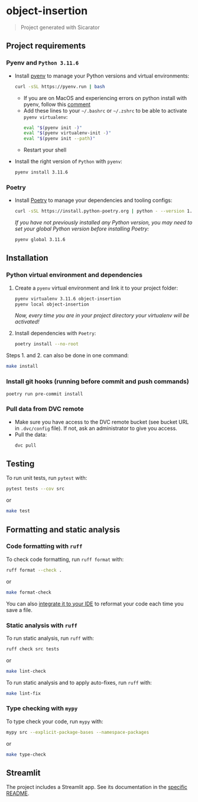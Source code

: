 # object-insertion

> Project generated with Sicarator

## Project requirements

### Pyenv and `Python 3.11.6`

- Install [pyenv](https://github.com/pyenv/pyenv) to manage your Python versions and virtual environments:
  ```bash
  curl -sSL https://pyenv.run | bash
  ```
  - If you are on MacOS and experiencing errors on python install with pyenv, follow this [comment](https://github.com/pyenv/pyenv/issues/1740#issuecomment-738749988)
  - Add these lines to your `~/.bashrc` or `~/.zshrc` to be able to activate `pyenv virtualenv`:
      ```bash
      eval "$(pyenv init -)"
      eval "$(pyenv virtualenv-init -)"
      eval "$(pyenv init --path)"
      ```
  - Restart your shell

- Install the right version of `Python` with `pyenv`:
  ```bash
  pyenv install 3.11.6
  ```

### Poetry

- Install [Poetry](https://python-poetry.org) to manage your dependencies and tooling configs:
  ```bash
  curl -sSL https://install.python-poetry.org | python - --version 1.7.0
  ```
  *If you have not previously installed any Python version, you may need to set your global Python version before installing Poetry:*
    ```bash
    pyenv global 3.11.6
    ```

## Installation

### Python virtual environment and dependencies

1. Create a `pyenv` virtual environment and link it to your project folder:
    ```bash
    pyenv virtualenv 3.11.6 object-insertion
    pyenv local object-insertion
    ```
    *Now, every time you are in your project directory your virtualenv will be activated!*


2. Install dependencies with `Poetry`:
    ```bash
    poetry install --no-root
    ```

Steps 1. and 2. can also be done in one command:
```bash
make install
```

### Install git hooks (running before commit and push commands)

```bash
poetry run pre-commit install
```

### Pull data from DVC remote

- Make sure you have access to the DVC remote bucket (see bucket URL in `.dvc/config` file). If not, ask an administrator to give you access.
- Pull the data:
  ```bash
  dvc pull
  ```

## Testing

To run unit tests, run `pytest` with:
```bash
pytest tests --cov src
```
or
```bash
make test
```

## Formatting and static analysis

### Code formatting with `ruff`

To check code formatting, run `ruff format` with:
```bash
ruff format --check .
```
or
```bash
make format-check
```

You can also [integrate it to your IDE](https://docs.astral.sh/ruff/integrations/) to reformat
your code each time you save a file.

### Static analysis with `ruff`

To run static analysis, run `ruff` with:
```bash
ruff check src tests
```
or
```bash
make lint-check
```

To run static analysis and to apply auto-fixes, run `ruff` with:
```bash
make lint-fix
```
### Type checking with `mypy`

To type check your code, run `mypy` with:
```bash
mypy src --explicit-package-bases --namespace-packages
```
or
```bash
make type-check
```

## Streamlit

The project includes a Streamlit app.
See its documentation in the [specific README](src/streamlit_app/README.md).
